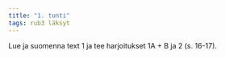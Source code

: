 ```yaml
---
title: "1. tunti"
tags: rub3 läksyt
---
```


Lue ja suomenna text 1 ja tee harjoitukset 1A + B ja 2 (s. 16-17).
